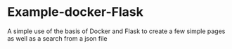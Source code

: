 # Example-docker-Flask
A simple use of the basis of Docker and Flask to create a few simple pages as well as a search from a json file
